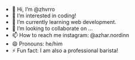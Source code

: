 - 👋 Hi, I’m @zhvrro
- 👀 I’m interested in coding!
- 🌱 I’m currently learning web development.
- 💞️ I’m looking to collaborate on ...
- 📫 How to reach me instagram: @azhar.nordinn
- 😄 Pronouns: he/him
- ⚡ Fun fact: I am also a professional barista!

<!---
zhvrro/zhvrro is a ✨ special ✨ repository because its `README.md` (this file) appears on your GitHub profile.
You can click the Preview link to take a look at your changes.
--->
